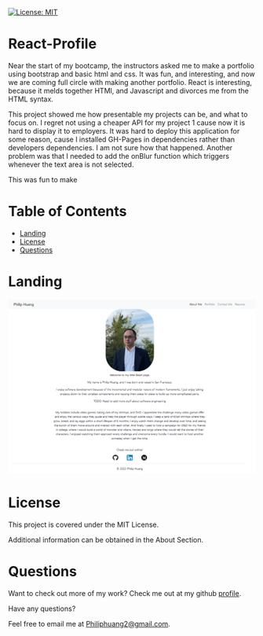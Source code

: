 
[![License: MIT](https://img.shields.io/badge/License-MIT-yellow.svg)](https://opensource.org/licenses/MIT)

# React-Profile
Near the start of my bootcamp, the instructors asked me to make a portfolio using bootstrap and basic html and css.  It was fun, and interesting, and now we are coming full circle with making another portfolio.  React is interesting, because it melds together HTMl, and Javascript and divorces me from the HTML syntax.  

This project showed me how presentable my projects can be, and what to focus on.  I regret not using a cheaper API for my project 1 cause now it is hard to display it to employers.  It was hard to deploy this application for some reason, cause I installed GH-Pages in dependencies rather than developers dependencies.  I am not sure how that happened.  Another problem was that I needed to add the onBlur function which triggers whenever the text area is not selected.

This was fun to make


# Table of Contents
- [Landing](#landing)
- [License](#license)
- [Questions](#questions)


# Landing

![Landing Image](./src/Component/images/readme.png)

# License

This project is covered under the MIT License.

Additional information can be obtained in the About Section.

# Questions
  
Want to check out more of my work?  Check me out at my github [profile](https://github.com/PhilipHuang2).
  
Have any questions?
  
Feel free to email me at Philiphuang2@gmail.com.